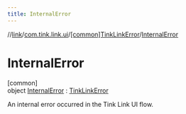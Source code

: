 ```yaml
---
title: InternalError
---
```

//[link](../../../../index.html)/[com.tink.link.ui](../../index.html)/[[common]TinkLinkError](../index.html)/[InternalError](index.html)



# InternalError



[common]\
object [InternalError](index.html) : [TinkLinkError](../index.html)

An internal error occurred in the Tink Link UI flow.


